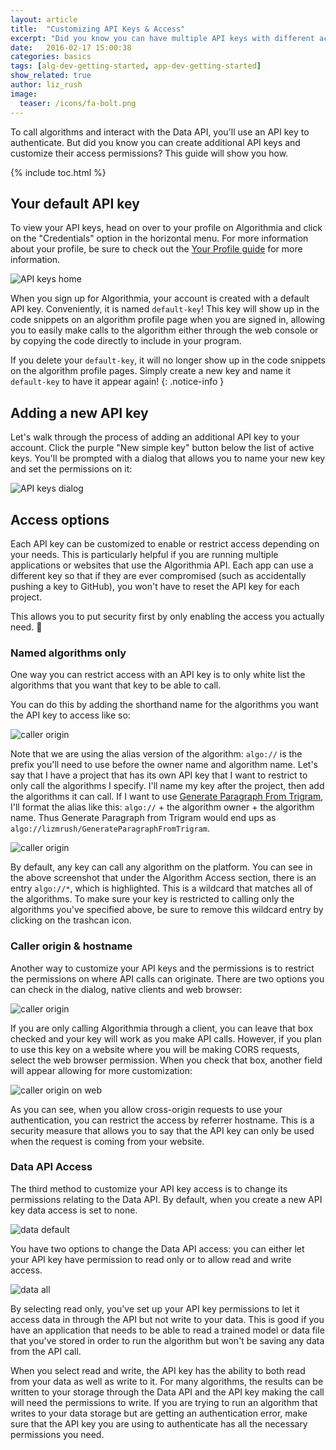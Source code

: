 ```yaml
---
layout: article
title:  "Customizing API Keys & Access"
excerpt: "Did you know you can have multiple API keys with different access permissions?"
date:   2016-02-17 15:00:38
categories: basics
tags: [alg-dev-getting-started, app-dev-getting-started]
show_related: true
author: liz_rush
image:
  teaser: /icons/fa-bolt.png
---
```


To call algorithms and interact with the Data API, you'll use an API key to authenticate. But did you know you can create additional API keys and customize their access permissions? This guide will show you how.

{% include toc.html %}

## Your default API key

To view your API keys, head on over to your profile on Algorithmia and click on the "Credentials" option in the horizontal menu. For more information about your profile, be sure to check out the [Your Profile guide](https://developers.algorithmia.com/basics/your-profile) for more information.

![API keys home](/images/post_images/api_keys/api_keys_home.png)

When you sign up for Algorithmia, your account is created with a default API key. Conveniently, it is named `default-key`! This key will show up in the code snippets on an algorithm profile page when you are signed in, allowing you to easily make calls to the algorithm either through the web console or by copying the code directly to include in your program. 

If you delete your `default-key`, it will no longer show up in the code snippets on the algorithm profile pages. Simply create a new key and name it `default-key` to have it appear again!
{: .notice-info }

## Adding a new API key

Let's walk through the process of adding an additional API key to your account. Click the purple "New simple key" button below the list of active keys. You'll be prompted with a dialog that allows you to name your new key and set the permissions on it:

![API keys dialog](/images/post_images/api_keys/api_key_dialog.png)

## Access options

Each API key can be customized to enable or restrict access depending on your needs. This is particularly helpful if you are running multiple applications or websites that use the Algorithmia API. Each app can use a different key so that if they are ever compromised (such as accidentally pushing a key to GitHub), you won't have to reset the API key for each project. 

This allows you to put security first by only enabling the access you actually need. :closed_lock_with_key:

### Named algorithms only

One way you can restrict access with an API key is to only white list the algorithms that you want that key to be able to call. 

You can do this by adding the shorthand name for the algorithms you want the API key to access like so:

![caller origin](/images/post_images/api_keys/algo_restrictions.png)

Note that we are using the alias version of the algorithm: `algo://` is the prefix you'll need to use before the owner name and algorithm name. Let's say that I have a project that has its own API key that I want to restrict to only call the algorithms I specify. I'll name my key after the project, then add the algorithms it can call. If I want to use [Generate Paragraph From Trigram](https://algorithmia.com/algorithms/lizmrush/GenerateParagraphFromTrigram), I'll format the alias like this: `algo://` + the algorithm owner + the algorithm name. Thus Generate Paragraph from Trigram would end ups as `algo://lizmrush/GenerateParagraphFromTrigram`. 

![caller origin](/images/post_images/api_keys/algo_restrictions_no_star.png)

By default, any key can call any algorithm on the platform. You can see in the above screenshot that under the Algorithm Access section, there is an entry `algo://*`, which is highlighted. This is a wildcard that matches all of the algorithms. To make sure your key is restricted to calling only the algorithms you've specified above, be sure to remove this wildcard entry by clicking on the trashcan icon.

### Caller origin & hostname

Another way to customize your API keys and the permissions is to restrict the permissions on where API calls can originate. There are two options you can check in the dialog, native clients and web browser:

![caller origin](/images/post_images/api_keys/call_origin.png)

If you are only calling Algorithmia through a client, you can leave that box checked and your key will work as you make API calls. However, if you plan to use this key on a website where you will be making CORS requests, select the web browser permission. When you check that box, another field will appear allowing for more customization:

![caller origin on web](/images/post_images/api_keys/call_origin_web.png)

As you can see, when you allow cross-origin requests to use your authentication, you can restrict the access by referrer hostname. This is a security measure that allows you to say that the API key can only be used when the request is coming from your website.

### Data API Access

The third method to customize your API key access is to change its permissions relating to the Data API. By default, when you create a new API key data access is set to none.

![data default](/images/post_images/api_keys/data_none.png)

You have two options to change the Data API access: you can either let your API key have permission to read only or to allow read and write access.

![data all](/images/post_images/api_keys/data_all.png)

By selecting read only, you've set up your API key permissions to let it access data in through the API but not write to your data. This is good if you have an application that needs to be able to read a trained model or data file that you've stored in order to run the algorithm but won't be saving any data from the API call.

When you select read and write, the API key has the ability to both read from your data as well as write to it. For many algorithms, the results can be written to your storage through the Data API and the API key making the call will need the permissions to write. If you are trying to run an algorithm that writes to your data storage but are getting an authentication error, make sure that the API key you are using to authenticate has all the necessary permissions you need.


